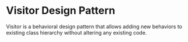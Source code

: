 # Visitor Design Pattern

Visitor is a behavioral design pattern that allows adding new behaviors to existing class hierarchy without altering any existing code.
